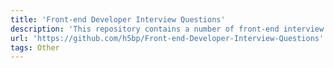 ```yaml
---
title: 'Front-end Developer Interview Questions'
description: 'This repository contains a number of front-end interview questions that can be used when vetting potential candidates.'
url: 'https://github.com/h5bp/Front-end-Developer-Interview-Questions'
tags: Other
---
```

